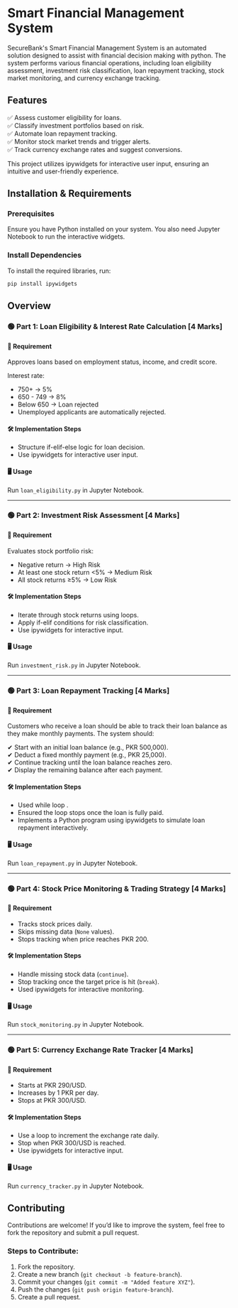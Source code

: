 # Smart Financial Management System

SecureBank's Smart Financial Management System is an automated solution designed to assist with financial decision making with python. The system performs various financial operations, including loan eligibility assessment, investment risk classification, loan repayment tracking, stock market monitoring, and currency exchange tracking.

## Features

✅ Assess customer eligibility for loans.  
✅ Classify investment portfolios based on risk.  
✅ Automate loan repayment tracking.  
✅ Monitor stock market trends and trigger alerts.  
✅ Track currency exchange rates and suggest conversions.  

This project utilizes ipywidgets for interactive user input, ensuring an intuitive and user-friendly experience.

## Installation & Requirements

### Prerequisites

Ensure you have Python installed on your system. You also need Jupyter Notebook to run the interactive widgets.

### Install Dependencies

To install the required libraries, run:

```sh
pip install ipywidgets
```

## Overview

### 🟢 Part 1: Loan Eligibility & Interest Rate Calculation [4 Marks]

#### 📌 Requirement
Approves loans based on employment status, income, and credit score.

Interest rate:

- 750+ → 5%
- 650 - 749 → 8%
- Below 650 → Loan rejected
- Unemployed applicants are automatically rejected.

#### 🛠 Implementation Steps

- Structure if-elif-else logic for loan decision.
- Use ipywidgets for interactive user input.

#### 🖥 Usage
Run `loan_eligibility.py` in Jupyter Notebook.

---

### 🟢 Part 2: Investment Risk Assessment [4 Marks]

#### 📌 Requirement
Evaluates stock portfolio risk:

- Negative return → High Risk
- At least one stock return <5% → Medium Risk
- All stock returns ≥5% → Low Risk

#### 🛠 Implementation Steps

- Iterate through stock returns using loops.
- Apply if-elif conditions for risk classification.
- Use ipywidgets for interactive input.

#### 🖥 Usage
Run `investment_risk.py` in Jupyter Notebook.

---

### 🟢 Part 3: Loan Repayment Tracking [4 Marks]

#### 📌 Requirement
Customers who receive a loan should be able to track their loan balance as they make monthly payments. The system should:

✔ Start with an initial loan balance (e.g., PKR 500,000).  
✔ Deduct a fixed monthly payment (e.g., PKR 25,000).  
✔ Continue tracking until the loan balance reaches zero.  
✔ Display the remaining balance after each payment.  

#### 🛠 Implementation Steps

- Used while loop .
- Ensured the loop stops once the loan is fully paid.
- Implements a Python program using ipywidgets to simulate loan repayment interactively.

#### 🖥 Usage
Run `loan_repayment.py` in Jupyter Notebook.

---

### 🟢 Part 4: Stock Price Monitoring & Trading Strategy [4 Marks]

#### 📌 Requirement

- Tracks stock prices daily.
- Skips missing data (`None` values).
- Stops tracking when price reaches PKR 200.

#### 🛠 Implementation Steps

- Handle missing stock data (`continue`).
- Stop tracking once the target price is hit (`break`).
- Used ipywidgets for interactive monitoring.

#### 🖥 Usage
Run `stock_monitoring.py` in Jupyter Notebook.

---

### 🟢 Part 5: Currency Exchange Rate Tracker [4 Marks]

#### 📌 Requirement

- Starts at PKR 290/USD.
- Increases by 1 PKR per day.
- Stops at PKR 300/USD.

#### 🛠 Implementation Steps

- Use a loop to increment the exchange rate daily.
- Stop when PKR 300/USD is reached.
- Use ipywidgets for interactive input.

#### 🖥 Usage
Run `currency_tracker.py` in Jupyter Notebook.

## Contributing

Contributions are welcome! If you’d like to improve the system, feel free to fork the repository and submit a pull request.

### Steps to Contribute:

1. Fork the repository.
2. Create a new branch (`git checkout -b feature-branch`).
3. Commit your changes (`git commit -m "Added feature XYZ"`).
4. Push the changes (`git push origin feature-branch`).
5. Create a pull request.

